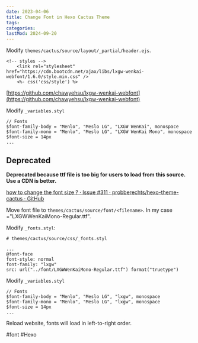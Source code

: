 ```yaml
---
date: 2023-04-06
title: Change Font in Hexo Cactus Theme
tags:
categories:
lastMod: 2024-09-20
---
```

Modify `themes/cactus/source/layout/_partial/header.ejs`.

```
<!-- styles -->
    <link rel="stylesheet" href="https://cdn.bootcdn.net/ajax/libs/lxgw-wenkai-webfont/1.6.0/style.min.css" />
    <%- css('css/style') %>
```

[https://github.com/chawyehsu/lxgw-wenkai-webfont](https://github.com/chawyehsu/lxgw-wenkai-webfont)

Modify `_variables.styl`

```
// Fonts
$font-family-body = "Menlo", "Meslo LG", "LXGW WenKai", monospace
$font-family-mono = "Menlo", "Meslo LG", "LXGW WenKai Mono", monospace
$font-size = 14px
...
```

## Deprecated

**Deprecated because ttf file is too big for users to load from this source. Use a CDN is better.**

[how to change the font size ? · Issue #311 · probberechts/hexo-theme-cactus · GitHub](https://github.com/probberechts/hexo-theme-cactus/issues/311)

Move font file to `themes/cactus/source/font/<filename>`. In my case <filename>="LXGWWenKaiMono-Regular.ttf".

Modify `_fonts.styl`:

```
# themes/cactus/source/css/_fonts.styl

...
@font-face
font-style: normal
font-family: "lxgw"
src: url("../font/LXGWWenKaiMono-Regular.ttf") format("truetype")
```

Modify `_variables.styl`

```
// Fonts
$font-family-body = "Menlo", "Meslo LG", "lxgw", monospace
$font-family-mono = "Menlo", "Meslo LG", "lxgw", monospace
$font-size = 14px
...
```

Reload website, fonts will load in left-to-right order.

#font #Hexo
